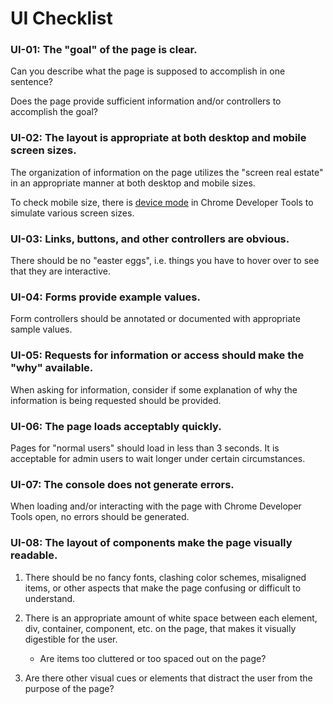 # UI Checklist

### UI-01: The "goal" of the page is clear.

Can you describe what the page is supposed to accomplish in one sentence?

Does the page provide sufficient information and/or controllers to accomplish the goal?

### UI-02: The layout is appropriate at both desktop and mobile screen sizes.

The organization of information on the page utilizes the "screen real estate" in an appropriate manner at both desktop and mobile sizes.

To check mobile size, there is [device mode](https://developers.google.com/web/tools/chrome-devtools/device-mode) in Chrome Developer Tools to simulate various screen sizes.

### UI-03: Links, buttons, and other controllers are obvious.

There should be no "easter eggs", i.e. things you have to hover over to see that they are interactive.

### UI-04: Forms provide example values.

Form controllers should be annotated or documented with appropriate sample values.

### UI-05: Requests for information or access should make the "why" available.

When asking for information, consider if some explanation of why the information is being requested should be provided.

### UI-06: The page loads acceptably quickly.

Pages for "normal users" should load in less than 3 seconds. It is acceptable for admin users to wait longer under certain circumstances.

### UI-07: The console does not generate errors.

When loading and/or interacting with the page with Chrome Developer Tools open, no errors should be generated.

### UI-08: The layout of components make the page visually readable.

1) There should be no fancy fonts, clashing color schemes, misaligned items, or other aspects that make the page confusing or difficult to understand.

2) There is an appropriate amount of white space  between each element, div, container, component, etc. on the page, that makes it visually digestible for the user. 
    - Are items too cluttered or too spaced out on the page?

3) Are there other visual cues or elements that distract the user from the purpose of the page?

